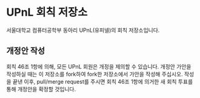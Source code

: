 # UPnL 회칙 저장소
서울대학교 컴퓨터공학부 동아리 UPnL(유피넬)의 회칙 저장소입니다.
## 개정안 작성
회칙 46조 1항에 의해, 모든 UPnL 회원은 개정을 제의할 수 있습니다. 개정안 가안을 작성하실 때는 이 저장소를 fork하여 fork한 저장소에서 가안을 작성해 주십시오. 작성을 끝낸 이후, pull/merge request를 주시면 회칙 46조 1항에 의거한 새 회칙 투표를 통해 개정안을 확정할 것입니다.
